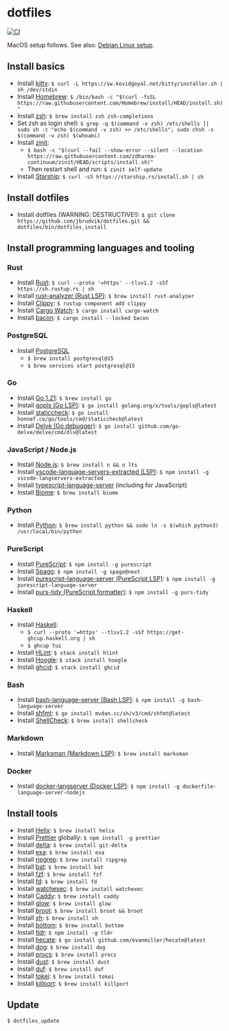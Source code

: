 # dotfiles

[![CI](https://github.com/jbrudvik/dotfiles/actions/workflows/ci.yml/badge.svg)](https://github.com/jbrudvik/dotfiles/actions/workflows/ci.yml)

MacOS setup follows. See also: [Debian Linux setup](/README_debian_linux.md).

## Install basics

- Install [kitty](https://sw.kovidgoyal.net/kitty/): `$ curl -L https://sw.kovidgoyal.net/kitty/installer.sh | sh /dev/stdin`
- Install [Homebrew](https://brew.sh): `$ /bin/bash -c "$(curl -fsSL https://raw.githubusercontent.com/Homebrew/install/HEAD/install.sh)"`
- Install [zsh](https://en.wikipedia.org/wiki/Z_shell): `$ brew install zsh zsh-completions`
- Set zsh as login shell: `$ grep -q $(command -v zsh) /etc/shells || sudo sh -c "echo $(command -v zsh) >> /etc/shells"; sudo chsh -s $(command -v zsh) $(whoami)`
- Install [zinit](https://github.com/zdharma-continuum/zinit):
  - `$ bash -c "$(curl --fail --show-error --silent --location https://raw.githubusercontent.com/zdharma-continuum/zinit/HEAD/scripts/install.sh)"`
  - Then restart shell and run: `$ zinit self-update`
- Install [Starship](https://github.com/starship/starship): `$ curl -sS https://starship.rs/install.sh | sh`

## Install dotfiles

- Install dotfiles (WARNING: DESTRUCTIVE!): `$ git clone https://github.com/jbrudvik/dotfiles.git && dotfiles/bin/dotfiles_install`

## Install programming languages and tooling

### Rust

- Install [Rust](https://www.rust-lang.org): `$ curl --proto '=https' --tlsv1.2 -sSf https://sh.rustup.rs | sh`
- Install [rust-analyzer (Rust LSP)](https://github.com/rust-lang/rust-analyzer): `$ brew install rust-analyzer`
- Install [Clippy](https://github.com/rust-lang/rust-clippy): `$ rustup component add clippy`
- Install [Cargo Watch](https://github.com/watchexec/cargo-watch): `$ cargo install cargo-watch`
- Install [bacon](https://github.com/Canop/bacon): `$ cargo install --locked bacon`

### PostgreSQL

- Install [PostgreSQL](https://www.postgresql.org)
  - `$ brew install postgresql@15`
  - `$ brew services start postgresql@15`

### Go

- Install [Go 1.21](https://go.dev): `$ brew install go`
- Install [gopls (Go LSP)](https://pkg.go.dev/golang.org/x/tools/gopls): `$ go install golang.org/x/tools/gopls@latest`
- Install [staticcheck](https://github.com/dominikh/go-tools): `$ go install honnef.co/go/tools/cmd/staticcheck@latest`
- Install [Delve (Go debugger)](https://github.com/go-delve/delve): `$ go install github.com/go-delve/delve/cmd/dlv@latest`

### JavaScript / Node.js

- Install [Node.js](https://nodejs.org): `$ brew install n && n lts`
- Install [vscode-language-servers-extracted (LSP)](https://www.npmjs.com/package/vscode-langservers-extracted): `$ npm install -g vscode-langservers-extracted`
- Install [typescript-language-server](https://www.npmjs.com/package/typescript-language-server) (including for JavaScript)
- Install [Biome](https://biomejs.dev): `$ brew install biome`

### Python

- Install [Python](https://www.python.org): `$ brew install python && sudo ln -s $(which python3) /usr/local/bin/python`

### PureScript

- Install [PureScript](https://github.com/purescript/documentation/blob/master/guides/Getting-Started.md): `$ npm install -g purescript`
- Install [Spago](https://github.com/purescript/spago): `$ npm install -g spago@next`
- Install [purescript-language-server (PureScript LSP)](https://github.com/nwolverson/purescript-language-server): `$ npm install -g purescript-language-server`
- Install [purs-tidy (PureScript formatter)](https://github.com/natefaubion/purescript-tidy): `$ npm install -g purs-tidy`

### Haskell

- Install [Haskell](https://www.haskell.org):
  - `$ curl --proto '=https' --tlsv1.2 -sSf https://get-ghcup.haskell.org | sh`
  - `$ ghcup tui`
- Install [HLint](https://github.com/ndmitchell/hlint): `$ stack install hlint`
- Install [Hoogle](https://github.com/ndmitchell/hoogle): `$ stack install hoogle`
- Install [ghcid](https://github.com/ndmitchell/ghcid): `$ stack install ghcid`

### Bash

- Install [bash-language-server (Bash LSP)](https://github.com/bash-lsp/bash-language-server): `$ npm install -g bash-language-server`
- Install [shfmt](https://github.com/mvdan/sh): `$ go install mvdan.cc/sh/v3/cmd/shfmt@latest`
- Install [ShellCheck](https://github.com/koalaman/shellcheck): `$ brew install shellcheck`

### Markdown

- Install [Marksman (Markdown LSP)](https://github.com/artempyanykh/marksman): `$ brew install marksman`

### Docker

- Install [docker-langserver (Docker LSP)](https://github.com/rcjsuen/dockerfile-language-server-nodejs): `$ npm install -g dockerfile-language-server-nodejs`

## Install tools

- Install [Helix](https://docs.helix-editor.com): `$ brew install helix`
- Install [Prettier](https://github.com/prettier/prettier) globally: `$ npm install -g prettier`
- Install [delta](https://github.com/dandavison/delta): `$ brew install git-delta`
- Install [exa](https://github.com/ogham/exa#installation): `$ brew install exa`
- Install [ripgrep](https://github.com/BurntSushi/ripgrep): `$ brew install ripgrep`
- Install [bat](https://github.com/sharkdp/bat): `$ brew install bat`
- Install [fzf](https://github.com/junegunn/fzf): `$ brew install fzf`
- Install [fd](https://github.com/sharkdp/fd): `$ brew install fd`
- Install [watchexec](https://github.com/watchexec/watchexec): `$ brew install watchexec`
- Install [Caddy](https://caddyserver.com): `$ brew install caddy`
- Install [glow](https://github.com/charmbracelet/glow): `$ brew install glow`
- Install [broot](https://dystroy.org/broot): `$ brew install broot && broot`
- Install [xh](https://github.com/ducaale/xh): `$ brew install xh`
- Install [bottom](https://github.com/ClementTsang/bottom): `$ brew install bottom`
- Install [tldr](https://github.com/tldr-pages/tldr): `$ npm install -g tldr`
- Install [hecate](https://github.com/evanmiller/hecate): `$ go install github.com/evanmiller/hecate@latest`
- Install [dog](https://github.com/ogham/dog): `$ brew install dog`
- Install [procs](https://github.com/dalance/procs): `$ brew install procs`
- Install [dust](https://github.com/bootandy/dust): `$ brew install dust`
- Install [duf](https://github.com/muesli/duf): `$ brew install duf`
- Install [tokei](https://github.com/XAMPPRocky/tokei): `$ brew install tokei`
- Install [killport](https://github.com/jkfran/killport): `$ brew install killport`

## Update

```sh
$ dotfiles_update
```
